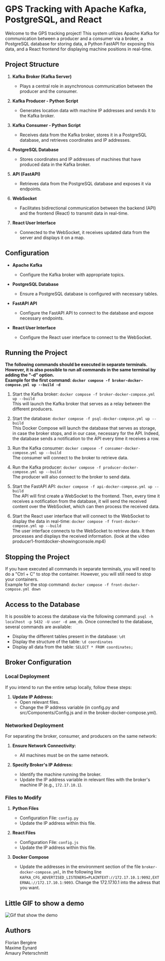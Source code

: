 # GPS Tracking with Apache Kafka, PostgreSQL, and React

Welcome to the GPS tracking project! This system utilizes Apache Kafka for communication between a producer and a consumer via a broker, a PostgreSQL database for storing data, a Python FastAPI for exposing this data, and a React frontend for displaying machine positions in real-time.

## Project Structure

1. **Kafka Broker (Kafka Server)**
   - Plays a central role in asynchronous communication between the producer and the consumer.

2. **Kafka Producer - Python Script**
   - Generates location data with machine IP addresses and sends it to the Kafka broker.

3. **Kafka Consumer - Python Script**
   - Receives data from the Kafka broker, stores it in a PostgreSQL database, and retrieves coordinates and IP addresses.

4. **PostgreSQL Database**
   - Stores coordinates and IP addresses of machines that have produced data in the Kafka broker.

5. **API (FastAPI)**
   - Retrieves data from the PostgreSQL database and exposes it via endpoints.

6. **WebSocket**
   - Facilitates bidirectional communication between the backend (API) and the frontend (React) to transmit data in real-time.

7. **React User Interface**
   - Connected to the WebSocket, it receives updated data from the server and displays it on a map.

## Configuration

- **Apache Kafka**
  - Configure the Kafka broker with appropriate topics.

- **PostgreSQL Database**
  - Ensure a PostgreSQL database is configured with necessary tables.

- **FastAPI API**
  - Configure the FastAPI API to connect to the database and expose necessary endpoints.

- **React User Interface**
  - Configure the React user interface to connect to the WebSocket.

## Running the Project

**The following commands should be executed in separate terminals. However, it is also possible to run all commands in the same terminal by adding the "-d" option. <br>Example for the first command: `docker compose -f broker-docker-compose.yml up --build -d`**

1. Start the Kafka broker: `docker compose -f broker-docker-compose.yml up --build` <br>
This will launch the Kafka broker that serves as a relay between the different producers.

2. Start the database: `docker compose -f psql-docker-compose.yml up --build` <br>
This Docker Compose will launch the database that serves as storage, in case the broker stops, and in our case, necessary for the API. Indeed, the database sends a notification to the API every time it receives a row.

3. Run the Kafka consumer: `docker compose -f consumer-docker-compose.yml up --build` <br>
The consumer will connect to the broker to retrieve data.

4. Run the Kafka producer: `docker compose -f producer-docker-compose.yml up --build` <br>
The producer will also connect to the broker to send data.

5. Start the FastAPI API: `docker compose -f api-docker-compose.yml up --build` <br>
The API will first create a WebSocket to the frontend. Then, every time it receives a notification from the database, it will send the received content over the WebSocket, which can then process the received data.

6. Start the React user interface that will connect to the WebSocket to display the data in real-time: `docker compose -f front-docker-compose.yml up --build` <br>
The user interface connects to the WebSocket to retrieve data. It then processes and displays the received information. (look at the video producer1-frontdocker-showingconsole.mp4)

## Stopping the Project

If you have executed all commands in separate terminals, you will need to do a "Ctrl + C" to stop the container. However, you will still need to stop your containers. <br>
Example for the stop command: `docker compose -f front-docker-compose.yml down`

## Access to the Database

It is possible to access the database via the following command: `psql -h localhost -p 5432 -U user -d amm_db`. Once connected to the database, several commands are available:
- Display the different tables present in the database: `\dt`
- Display the structure of the table: `\d coordinates`
- Display all data from the table: `SELECT * FROM coordinates;`


 ## Broker Configuration

### Local Deployment

If you intend to run the entire setup locally, follow these steps:

1. **Update IP Address:**
    - Open relevant files.
    - Change the IP address variable (in config.py and src/Components/Config.js and in the broker-docker-compose.yml).

### Networked Deployment

For separating the broker, consumer, and producers on the same network:

1. **Ensure Network Connectivity:**
    - All machines must be on the same network.

2. **Specify Broker's IP Address:**
    - Identify the machine running the broker.
    - Update the IP address variable in relevant files with the broker's machine IP (e.g., `172.17.10.1`).

### Files to Modify

1. **Python Files**
   - Configuration File: `config.py`
   - Update the IP address within this file.

2. **React Files**
   - Configuration File: `config.js`
   - Update the IP address within this file.

3. **Docker Compose**
   - Update the addresses in the environment section of the file `broker-docker-compose.yml`, in the following line `KAFKA_CFG_ADVERTISED_LISTENERS=PLAINTEXT://172.17.10.1:9092,EXTERNAL://172.17.10.1:9093`. Change the 172.17.10.1 into the adress that you want.
   

## Little GIF to show a demo
   
![Gif that show the demo](KafkaProject.gif)

## Authors 

Florian Bergère </br>
Maxime Eynard </br>
Amaury Peterschmitt
